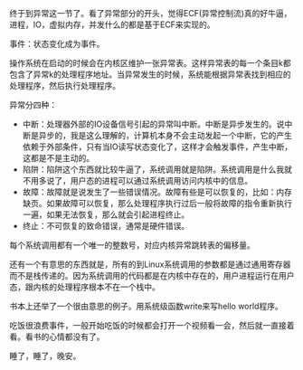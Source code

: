 终于到异常这一节了。看了异常部分的开头，觉得ECF(异常控制流)真的好牛逼，进程，IO，虚拟内存，并发什么的都是基于ECF来实现的。

事件：状态变化成为事件。

操作系统在启动的时候会在内核区维护一张异常表。这样异常表的每一个条目k都包含了异常k的处理程序地址。当异常发生的时候，系统能根据异常表找到相应的处理程序，然后执行处理程序。

异常分四种：
* 中断：处理器外部的IO设备信号引起的异常叫中断。中断是异步发生的。说中断是异步的，我是这么理解的，计算机本身不会主动发起一个中断，它的产生依赖于外部条件，只有当IO读写状态变化了，这样才会触发事件，产生中断，这都是不是主动的。
* 陷阱：陷阱这个东西就比较牛逼了，系统调用就是陷阱。系统调用是什么我就不用多说了，用户态的进程可以通过系统调用访问内核中的信息。
* 故障：故障就是说发生了一些错误情况。故障有些是可以恢复的，比如：内存缺页。如果故障可以恢复，那么处理程序执行过后一般将故障的指令重新执行一遍，如果无法恢复，那么就会引起进程终止。
* 终止：不可恢复的致命错误，通常是硬件错误。

每个系统调用都有一个唯一的整数号，对应内核异常跳转表的偏移量。

还有一个有意思的东西就是，所有的到Linux系统调用的参数都是通过通用寄存器而不是栈传递的。因为系统调用的代码都是在内核中存在的，用户进程运行在用户态，跟内核的处理程序根本不在一个栈中。

书本上还举了一个很由意思的例子。用系统级函数write来写hello world程序。

吃饭很浪费事件，一般开始吃饭的时候都会打开一个视频看一会，然后就一直接着看。看书的心情都没有了。

睡了，睡了，晚安。